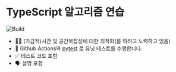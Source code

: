 # TypeScript 알고리즘 연습

![Build](https://github.com/serithemage/python_algorithm_exercise/workflows/UnitTest/badge.svg)

- 🏃‍♀️ (가급적)시간 및 공간복잡성에 대한 최적화(를 하려고 노력하고 있음)
- 💯 Github Actions와 [pytest](https://pytest.org) 로 유닛 테스트를 수행합니다.
- ✅ 테스트 코드 포함
- 🗣 설명 포함
